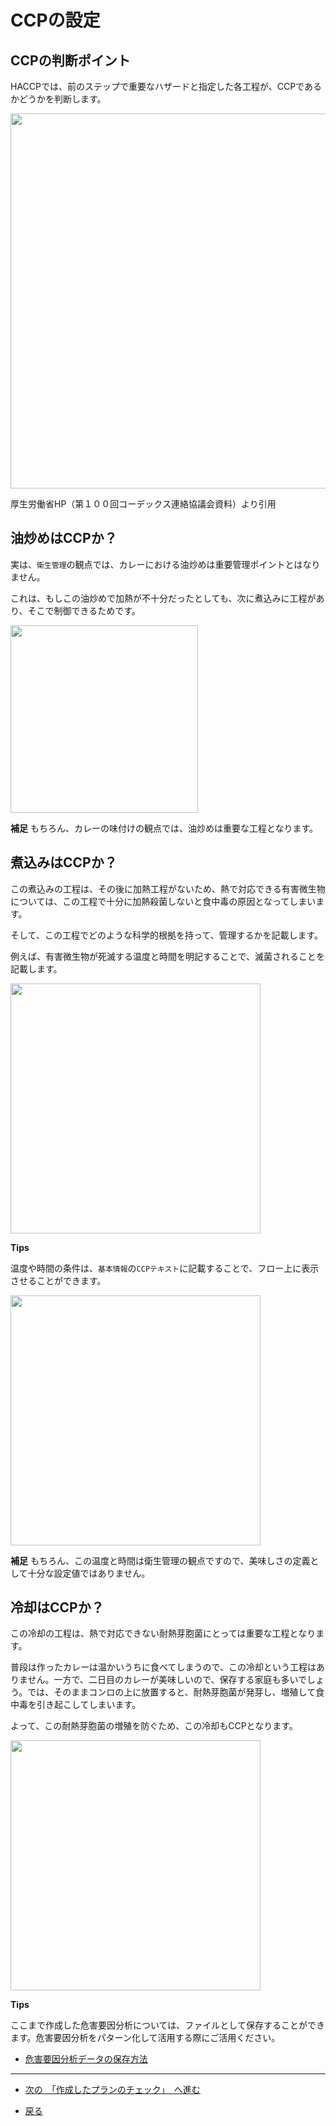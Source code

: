 # CCPの設定

## CCPの判断ポイント
HACCPでは、前のステップで重要なハザードと指定した各工程が、CCPであるかどうかを判断します。

<image width=600 src="https://res.cloudinary.com/fam-time/image/upload/v1676255741/SPICE/tutorial0041_avekai.png">

厚生労働省HP（第１００回コーデックス連絡協議会資料）より引用

## 油炒めはCCPか？
実は、`衛生管理`の観点では、カレーにおける油炒めは重要管理ポイントとはなりません。

これは、もしこの油炒めで加熱が不十分だったとしても、次に煮込みに工程があり、そこで制御できるためです。

<image width=300 src="https://res.cloudinary.com/fam-time/image/upload/v1676341976/SPICE/tutorial0042_tbstvp.png">

**補足**
もちろん、カレーの味付けの観点では、油炒めは重要な工程となります。

## 煮込みはCCPか？

この煮込みの工程は、その後に加熱工程がないため、熱で対応できる有害微生物については、この工程で十分に加熱殺菌しないと食中毒の原因となってしまいます。

そして、この工程でどのような科学的根拠を持って、管理するかを記載します。

例えば、有害微生物が死滅する温度と時間を明記することで、滅菌されることを記載します。

<image width=400 src="https://res.cloudinary.com/fam-time/image/upload/v1676342521/SPICE/tutorial0043_y0mu71.png">

**Tips**

温度や時間の条件は、`基本情報`の`CCPテキスト`に記載することで、フロー上に表示させることができます。

<image width=400 src="https://res.cloudinary.com/fam-time/image/upload/v1676342697/SPICE/tutorial0044_e5eegr.png">

**補足**
もちろん、この温度と時間は衛生管理の観点ですので、美味しさの定義として十分な設定値ではありません。

## 冷却はCCPか？

この冷却の工程は、熱で対応できない耐熱芽胞菌にとっては重要な工程となります。

普段は作ったカレーは温かいうちに食べてしまうので、この冷却という工程はありません。一方で、二日目のカレーが美味しいので、保存する家庭も多いでしょう。では、そのままコンロの上に放置すると、耐熱芽胞菌が発芽し、増殖して食中毒を引き起こしてしまいます。

よって、この耐熱芽胞菌の増殖を防ぐため、この冷却もCCPとなります。

<image width=400 src="https://res.cloudinary.com/fam-time/image/upload/v1676342945/SPICE/tutorial0045_wg8glj.png">

**Tips**

ここまで作成した危害要因分析については、ファイルとして保存することができます。危害要因分析をパターン化して活用する際にご活用ください。

- [危害要因分析データの保存方法](../help.md#043-危害要因分析データのダウンロード)

---

- [次の　「作成したプランのチェック」　へ進む](5.md)

- [戻る](index.md)